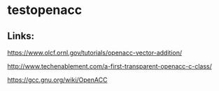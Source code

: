 # testopenacc

## Links:

https://www.olcf.ornl.gov/tutorials/openacc-vector-addition/

http://www.techenablement.com/a-first-transparent-openacc-c-class/

https://gcc.gnu.org/wiki/OpenACC
